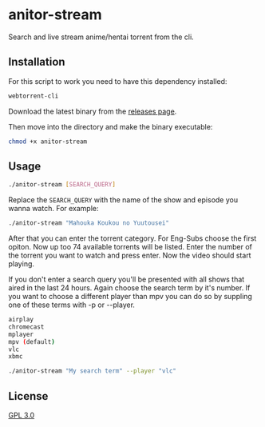 # anitor-stream

Search and live stream anime/hentai torrent from the cli.

## Installation

For this script to work you need to have this dependency installed:
```bash
webtorrent-cli
```

Download the latest binary from the [releases page](https://github.com/gan-of-culture/anitor-stream/releases).

Then move into the directory and make the binary executable:
```bash
chmod +x anitor-stream
```

## Usage

```bash
./anitor-stream [SEARCH_QUERY]
```
Replace the ```SEARCH_QUERY``` with the name of the show and episode you wanna watch. For example:

```bash
./anitor-stream "Mahouka Koukou no Yuutousei"
```

After that you can enter the torrent category. For Eng-Subs choose the first opiton. Now up too 74 available torrents will be listed.
Enter the number of the torrent you want to watch and press enter. Now the video should start playing.

If you don't enter a search query you'll be presented with all shows that aired in the last 24 hours. Again choose the search term by it's number. If you want to choose a different player than mpv you can do so by suppling one of these terms with -p or --player.

```bash
airplay
chromecast
mplayer
mpv (default)
vlc
xbmc
```

```bash
./anitor-stream "My search term" --player "vlc"
```

## License

[GPL 3.0](LICENSE)


